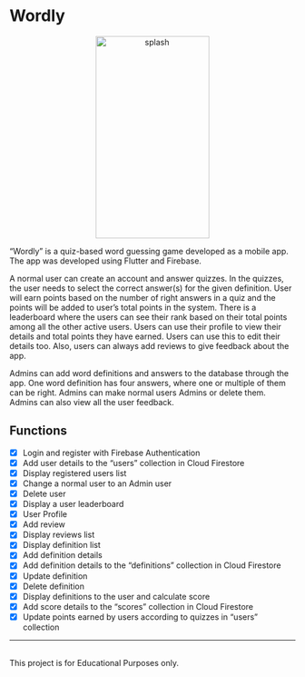 # Wordly

<p align="center">
  <img src="https://user-images.githubusercontent.com/68691231/161076406-e2587c2c-4f3f-4480-9e89-bea514c11e70.gif" alt="splash" height='356' width="200"/>
</p>

“Wordly” is a quiz-based word guessing game developed as a mobile app. The app was developed using Flutter and Firebase.

A normal user can create an account and answer quizzes. In the quizzes, the user needs to select the correct answer(s) for the given definition. User will earn points based on the number of right answers in a quiz and the points will be added to user’s total points in the system. There is a leaderboard where the users can see their rank based on their total points among all the other active users. Users can use their profile to view their details and total points they have earned. Users can use this to edit their details too.  Also, users can always add reviews to give feedback about the app.

Admins can add word definitions and answers to the database through the app. One word definition has four answers, where one or multiple of them can be right. Admins can make normal users Admins or delete them. Admins can also view all the user feedback.

## Functions
- [x] Login and register with Firebase Authentication
- [x] Add user details to the “users” collection in Cloud Firestore
- [x] Display registered users list
- [x] Change a normal user to an Admin user
- [x] Delete user
- [x] Display a user leaderboard
- [x] User Profile
- [x] Add review
- [x] Display reviews list
- [x] Display definition list
- [x] Add definition details
- [x] Add definition details to the “definitions” collection in Cloud Firestore 
- [x] Update definition
- [x] Delete definition
- [x] Display definitions to the user and calculate score
- [x] Add score details to the “scores” collection in Cloud Firestore
- [x] Update points earned by users according to quizzes in “users” collection

<hr /><br />
This project is for Educational Purposes only.
